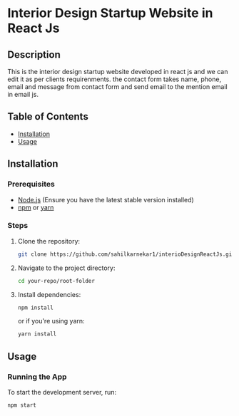 # Interior Design Startup Website in React Js

## Description

This is the interior design startup website developed in react js and we can edit it as per clients requirenments. the contact form takes name, phone, email and message from contact form and send email to the mention email in email js.

## Table of Contents

- [Installation](#installation)
- [Usage](#usage)

## Installation

### Prerequisites

- [Node.js](https://nodejs.org/) (Ensure you have the latest stable version installed)
- [npm](https://www.npmjs.com/) or [yarn](https://yarnpkg.com/)

### Steps

1. Clone the repository:
    ```bash
    git clone https://github.com/sahilkarnekar1/interioDesignReactJs.git
    ```
2. Navigate to the project directory:
    ```bash
    cd your-repo/root-folder
    ```
3. Install dependencies:
    ```bash
    npm install
    ```
    or if you're using yarn:
    ```bash
    yarn install
    ```

## Usage

### Running the App

To start the development server, run:
```bash
npm start
